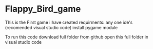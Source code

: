 # Flappy_Bird_game
This is the First game i have created
requirments:
any one ide's (recomended visual studio code)
install pygame module

To run this code download full folder from github
open this full folder in visual studio code 
